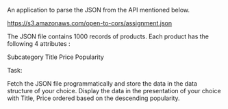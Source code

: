 An application to parse the JSON from the API mentioned below.

https://s3.amazonaws.com/open-to-cors/assignment.json

The JSON file contains 1000 records of products. Each product has the following 4 attributes :

Subcategory Title Price Popularity

Task:

Fetch the JSON file programmatically and store the data in the data structure of your choice. Display the data in the presentation of your choice with Title, Price ordered based on the descending popularity.

